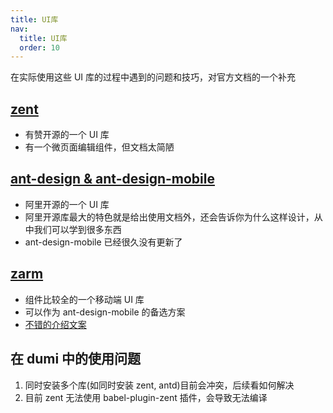 ```yaml
---
title: UI库
nav:
  title: UI库
  order: 10
---
```


在实际使用这些 UI 库的过程中遇到的问题和技巧，对官方文档的一个补充

## [zent](https://youzan.github.io/)

- 有赞开源的一个 UI 库
- 有一个微页面编辑组件，但文档太简陋

## [ant-design & ant-design-mobile](https://ant.design/)

- 阿里开源的一个 UI 库
- 阿里开源库最大的特色就是给出使用文档外，还会告诉你为什么这样设计，从中我们可以学到很多东西
- ant-design-mobile 已经很久没有更新了

## [zarm](https://github.com/ZhongAnTech/zarm)

- 组件比较全的一个移动端 UI 库
- 可以作为 ant-design-mobile 的备选方案
- [不错的介绍文案](https://segmentfault.com/a/1190000022132142?utm_source=tag-newest)

## 在 dumi 中的使用问题

1. 同时安装多个库(如同时安装 zent, antd)目前会冲突，后续看如何解决
2. 目前 zent 无法使用 babel-plugin-zent 插件，会导致无法编译

